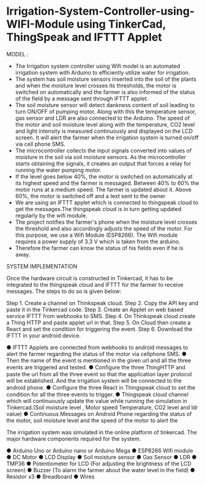 # Irrigation-System-Controller-using-WIFI-Module using TinkerCad, ThingSpeak and IFTTT Applet

MODEL :

- The Irrigation system controller using Wifi model is an automated irrigation system with Arduino to efficiently utilize water for irrigation. 
- The system has soil moisture sensors inserted into the soil of the plants and when the moisture level crosses its thresholds, the motor is switched on automatically and the farmer is also informed of the status of the field by a message sent through IFTTT applet. 
 - The soil moisture sensor will detect dankness content of soil leading to turn ON/OFF of pumping motor. Along with this the temperature sensor, gas sensor and LDR are also connected to the Arduino. The speed of the motor and soil moisture level along with the temperature, CO2 level and light intensity is measured continuously and displayed on the LCD screen. It will alert the farmer when the irrigation system is turned on/off via cell phone SMS.
- The microcontroller collects the input signals converted into values of moisture in the soil via soil moisture sensors. As the microcontroller starts obtaining the signals, it creates an output that forces a relay for running the water pumping motor.
-	If the level goes below 40%, the motor is switched on automatically at its highest speed and the farmer is messaged. Between 40% to 60% the motor runs at a medium speed. The farmer is updated about it. Above 60%, the motor is switched off and a text sent to the owner
-	We are using an IFTTT applet which is connected to thingspeak cloud to get the messages.The thingspeak cloud is in turn getting updated regularly by the wifi module.
- The project notifies the farmer's phone when the moisture level  crosses the threshold and also accordingly adjusts the speed  of the motor. For this purpose, we use a Wifi Module (ESP8266). The Wifi module requires a power supply of 3.3 V which is  taken from the arduino. 
-	Therefore the farmer can know the status of his fields even if he is away.

SYSTEM IMPLEMENTATION

Once the hardware circuit is constructed in Tinkercad, it has to be integrated to the thingspeak cloud and IFTTT for the farmer to receive messages. The steps to do so is given below:

Step 1. Create a channel on Thinkspeak cloud.
Step 2. Copy the API key and paste it in the Tinkercad code.
Step 3. Create an Applet on web based service IFTTT from webhooks to SMS.
Step 4. On Thinkspeak cloud create a Thing HTTP and paste applet url in that.
Step 5. On Cloud then create a React and set the condition for triggering the event.
Step 6. Download the IFTTT in your android device.

●	IFTTT Applets are connected from webhooks to android messages to alert the farmer regarding the status of the motor via cellphone SMS.
●	Then the name of the event is mentioned in the given url and all the three events are triggered and tested.
●	Conﬁgure the three ThingHTTP and paste the url from all the three event so that the application layer protocol will be established. And the irrigation system will be connected to the android phone.
●	Conﬁgure the three React in Thingspeak cloud to set the condition for all the three events to trigger.
●	Thingspeak cloud channel which will continuously update the value while running the simulation in Tinkercad.(Soil moisture level , Motor speed Temperature, CO2 level and ldr value)
●	Continuous Messages on Android Phone regarding the status of the motor, soil moisture level and  the speed of the motor to alert the 

The irrigation system was simulated in the online platform of tinkercad. The major hardware components required for the system.

●	Arduino Uno or Arduino nano or  Arduino Mega
●	ESP8266 Wifi module
●	DC Motor
●	LCD Display
●	Soil moisture sensor
●	Gas Sensor
●	LDR
●	TMP36
● Potentiometer for LCD (For adjusting the brightness of the LCD screen)
● Buzzer (To alarm the farmer about the water level in the field)
● Resistor x3
● Breadboard
● Wires
